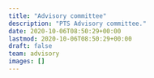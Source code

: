 ```yaml
---
title: "Advisory committee"
description: "PTS Advisory committee."
date: 2020-10-06T08:50:29+00:00
lastmod: 2020-10-06T08:50:29+00:00
draft: false
team: advisory
images: []
---
```

